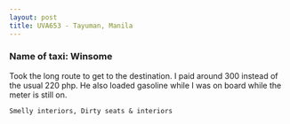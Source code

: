 ```yaml
---
layout: post
title: UVA653 - Tayuman, Manila
---
```


### Name of taxi: Winsome

Took the long route to get to the destination. I paid around 300 instead of the usual 220 php. He also loaded gasoline while I was on board while the meter is still on. 

```Smelly interiors, Dirty seats & interiors```
